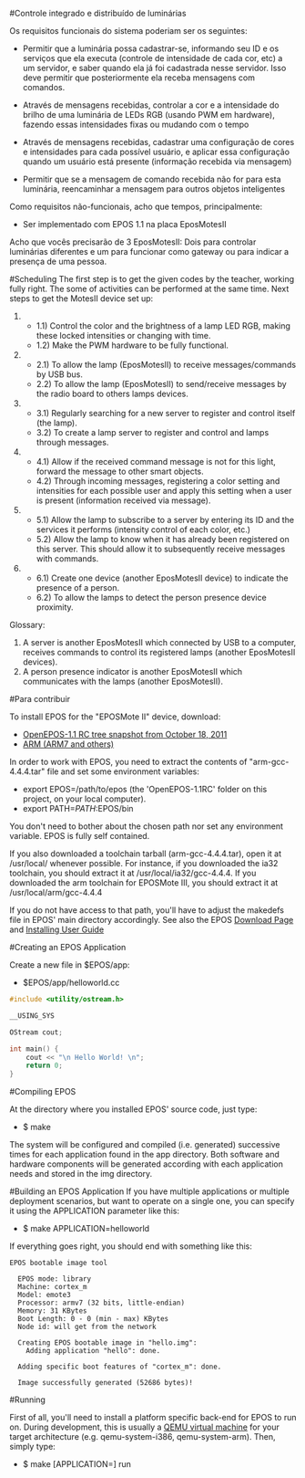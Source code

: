 
#Controle integrado e distribuído de luminárias

Os requisitos funcionais do sistema poderiam ser os seguintes:

- Permitir que a luminária possa cadastrar-se, informando seu ID e os serviços que ela executa (controle de intensidade de cada cor, etc) a um servidor, e saber quando ela já foi cadastrada nesse servidor. Isso deve permitir que posteriormente ela receba mensagens com comandos.

- Através de mensagens recebidas, controlar a cor e a intensidade do brilho de uma luminária de LEDs RGB (usando PWM em hardware), fazendo essas intensidades fixas ou mudando com o tempo

- Através de mensagens recebidas, cadastrar uma configuração de cores e intensidades para cada possível usuário, e aplicar essa configuração quando um usuário está presente (informação recebida via mensagem)

- Permitir que se a mensagem de comando recebida não for para esta luminária, reencaminhar a mensagem para outros objetos inteligentes


Como requisitos não-funcionais, acho que tempos, principalmente:

- Ser implementado com EPOS 1.1 na placa EposMotesII


Acho que vocês precisarão de 3 EposMotesII: Dois para controlar luminárias diferentes e um para funcionar como gateway ou para indicar a presença de uma pessoa.


#Scheduling
The first step is to get the given codes by the teacher, working fully right. The some of activities
can be performed at the same time. Next steps to get the MotesII device set up:

1. * 1.1) Control the color and the brightness of a lamp LED RGB, making these locked
    intensities or changing with time.
   * 1.2) Make the PWM hardware to be fully functional.

1. * 2.1) To allow the lamp (EposMotesII) to receive messages/commands by USB bus.
   * 2.2) To allow the lamp (EposMotesII) to send/receive messages by the radio board to others lamps devices.

2. * 3.1) Regularly searching for a new server to register and control itself (the lamp).
   * 3.2) To create a lamp server to register and control and lamps through messages.

3. * 4.1) Allow if the received command message is not for this light, forward the message to
    other smart objects.
   * 4.2) Through incoming messages, registering a color setting and intensities for each possible
    user and apply this setting when a user is present (information received via message).

4. * 5.1) Allow the lamp to subscribe to a server by entering its ID and the services it performs
    (intensity control of each color, etc.)
   * 5.2) Allow the lamp to know when it has already been registered on this server. This should
    allow it to subsequently receive messages with commands.

5. * 6.1) Create one device (another EposMotesII device) to indicate the presence of a person.
   * 6.2) To allow the lamps to detect the person presence device proximity.


Glossary:

1. A server is another EposMotesII which connected by USB to a computer, receives commands to
    control its registered lamps (another EposMotesII devices).
2. A person presence indicator is another EposMotesII which communicates with the lamps
    (another EposMotesII).


#Para contribuir

To install EPOS for the "EPOSMote II" device, download:
* [OpenEPOS-1.1 RC tree snapshot from October 18, 2011](https://github.com/evandrocoan/INE5412_EposMotesII_Final_Project/archive/master.zip)
* [ARM (ARM7 and others)](http://epos.lisha.ufsc.br/dl88)


In order to work with EPOS, you need to extract the contents of "arm-gcc-4.4.4.tar" file and set some environment variables:
* export EPOS=/path/to/epos (the 'OpenEPOS-1.1RC' folder on this project, on your local computer).
* export PATH=$PATH:$EPOS/bin


You don't need to bother about the chosen path nor set any environment variable. EPOS is fully self contained.

If you also downloaded a toolchain tarball (arm-gcc-4.4.4.tar), open it at /usr/local/<architecture> whenever possible. For instance, if you downloaded the ia32 toolchain, you should extract it at /usr/local/ia32/gcc-4.4.4. 
If you downloaded the arm toolchain for EPOSMote III, you should extract it at /usr/local/arm/gcc-4.4.4

If you do not have access to that path, you'll have to adjust the makedefs file in EPOS' main directory accordingly. See also the EPOS [Download Page](http://epos.lisha.ufsc.br/EPOS+Software) and [Installing User Guide](http://epos.lisha.ufsc.br/EPOS+User+Guide#Installing)


#Creating an EPOS Application

Create a new file in $EPOS/app:
* $EPOS/app/helloworld.cc

```cpp
#include <utility/ostream.h>

__USING_SYS

OStream cout;

int main() {
    cout << "\n Hello World! \n";
    return 0;
}
```

#Compiling EPOS

At the directory where you installed EPOS' source code, just type:

* $ make


The system will be configured and compiled (i.e. generated) successive times for each application found in the app directory. Both software and hardware components will be generated according with each application needs and stored in the img directory.


#Building an EPOS Application
If you have multiple applications or multiple deployment scenarios, but want to operate on a single one, you can specify it using the APPLICATION parameter like this:

* $ make APPLICATION=helloworld


If everything goes right, you should end with something like this:
```
EPOS bootable image tool

  EPOS mode: library
  Machine: cortex_m
  Model: emote3
  Processor: armv7 (32 bits, little-endian)
  Memory: 31 KBytes
  Boot Length: 0 - 0 (min - max) KBytes
  Node id: will get from the network

  Creating EPOS bootable image in "hello.img":
    Adding application "hello": done.

  Adding specific boot features of "cortex_m": done.

  Image successfully generated (52686 bytes)!
  ```


#Running

First of all, you'll need to install a platform specific back-end for
EPOS to run on. During development, this is usually a
[QEMU virtual machine](http://www.qemu.org/) for your target architecture
(e.g. qemu-system-i386, qemu-system-arm). Then, simply type:

* $ make [APPLICATION=<application>] run
